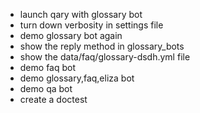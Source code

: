 - launch qary with glossary bot
- turn down verbosity in settings file
- demo glossary bot again
- show the reply method in glossary_bots
- show the data/faq/glossary-dsdh.yml file
- demo faq bot
- demo glossary,faq,eliza bot
- demo qa bot
- create a doctest
